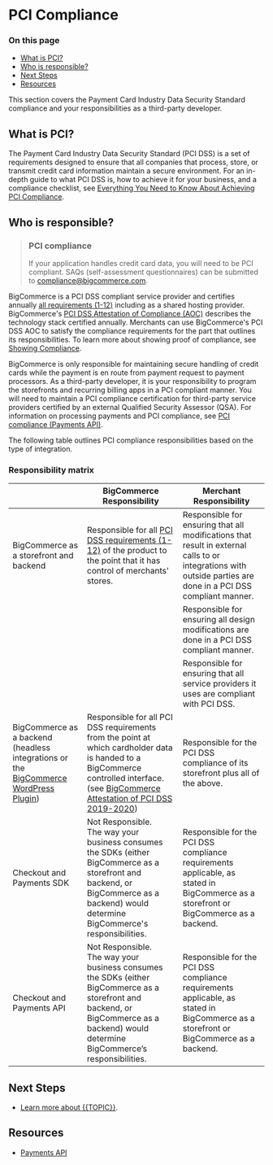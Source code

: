 # PCI Compliance

<div class="otp" id="no-index">

### On this page	
- [What is PCI?](#what-is-pci)
- [Who is responsible?](#who-is-responsible)
- [Next Steps](#next-steps)
- [Resources](#resources)

</div>

This section covers the Payment Card Industry Data Security Standard compliance and your responsibilities as a third-party developer. 

## What is PCI?

The Payment Card Industry Data Security Standard (PCI DSS) is a set of requirements designed to ensure that all companies that process, store, or transmit credit card information maintain a secure environment. For an in-depth guide to what PCI DSS is, how to achieve it for your business, and a compliance checklist, see [Everything You Need to Know About Achieving PCI Compliance](https://www.bigcommerce.com/blog/pci-compliance/).

## Who is responsible?

<div class="HubBlock--callout">
<div class="CalloutBlock--warning">
<div class="HubBlock-content">

> ### PCI compliance
> If your application handles credit card data, you will need to be PCI compliant. SAQs (self-assessment questionnaires) can be submitted to <a href="mailto:compliance@bigcommerce.com">compliance@bigcommerce.com</a>.

</div>
</div>
</div>

BigCommerce is a PCI DSS compliant service provider and certifies annually [all requirements (1-12)](https://www.pcisecuritystandards.org/pci_security/standards_overview) including as a shared hosting provider. BigCommerce's [PCI DSS Attestation of Compliance (AOC)](https://support.mybigcommerce.com/content/dojo/BigCommerce_PCI_DSS_v3.2.1_AOC_2019_Service_Provider.pdf) describes the technology stack certified annually. Merchants can use BigCommerce's PCI DSS AOC to satisfy the compliance requirements for the part that outlines its responsibilities. To learn more about showing proof of compliance, see [Showing Compliance](https://support.bigcommerce.com/s/article/PCI-Compliance#how).

BigCommerce is only responsible for maintaining secure handling of credit cards while the payment is en route from payment request to payment processors. As a third-party developer, it is your responsibility to program the storefronts and recurring billing apps in a PCI compliant manner. You will need to maintain a PCI compliance certification for third-party service providers certified by an external Qualified Security Assessor (QSA). For information on processing payments and PCI compliance, see [PCI compliance (Payments API)](https://developer.bigcommerce.com/api-docs/store-management/payment-processing#pci-compliance). 

The following table outlines PCI compliance responsibilities based on the type of integration.

### Responsibility matrix

| |BigCommerce Responsibility |Merchant Responsibility |
|--|--|--|
| BigCommerce as a storefront and backend | Responsible for all [PCI DSS requirements (1-12)](https://www.pcisecuritystandards.org/pci_security/maintaining_payment_security) of the product to the point that it has control of merchants' stores. | Responsible for ensuring that all modifications that result in external calls to or integrations with outside parties are done in a PCI DSS compliant manner. |
||| Responsible for ensuring all design modifications are done in a PCI DSS compliant manner.|
||| Responsible for ensuring that all service providers it uses are compliant with PCI DSS.|
| BigCommerce as a backend (headless integrations or the [BigCommerce WordPress Plugin](https://wordpress.org/plugins/bigcommerce/)) | Responsible for all PCI DSS requirements from the point at which cardholder data is handed to a BigCommerce controlled interface. (see [BigCommerce Attestation of PCI DSS 2019-2020](https://support.mybigcommerce.com/content/dojo/BigCommerce_PCI_DSS_v3.2.1_AOC_2019_Service_Provider.pdf)) | Responsible for the PCI DSS compliance of its storefront plus all of the above. |
| Checkout and Payments SDK | Not Responsible. </br> The way your business consumes the SDKs (either BigCommerce as a storefront and backend, or BigCommerce as a backend) would determine BigCommerce's responsibilities. | Responsible for the PCI DSS compliance requirements applicable, as stated in BigCommerce as a storefront or BigCommerce as a backend. |
| Checkout and Payments API | Not Responsible. </br> The way your business consumes the SDKs (either BigCommerce as a storefront and backend, or BigCommerce as a backend) would determine BigCommerce’s responsibilities. | Responsible for the PCI DSS compliance requirements applicable, as stated in BigCommerce as a storefront or BigCommerce as a backend. |

## Next Steps
* [Learn more about {{TOPIC}}]().

## Resources
* [Payments API](https://developer.bigcommerce.com/api-docs/store-management/payment-processing) 